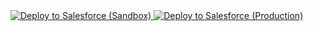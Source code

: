 <a href="https://test.salesforce.com/packaging/installPackage.apexp?p0=04t4x000000IE5SAAW">
  <img alt="Deploy to Salesforce (Sandbox)"
       src="https://raw.githubusercontent.com/afawcett/githubsfdeploy/master/deploy.png">
</a>
<a href="https://login.salesforce.com/packaging/installPackage.apexp?p0=04t4x000000IE5SAAW">
  <img alt="Deploy to Salesforce (Production)"
       src="https://raw.githubusercontent.com/afawcett/githubsfdeploy/master/deploy.png">
</a>
